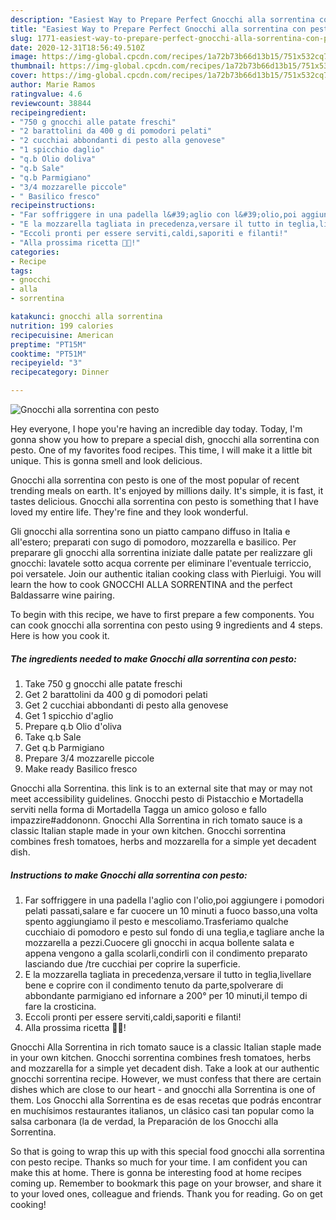```yaml
---
description: "Easiest Way to Prepare Perfect Gnocchi alla sorrentina con pesto"
title: "Easiest Way to Prepare Perfect Gnocchi alla sorrentina con pesto"
slug: 1771-easiest-way-to-prepare-perfect-gnocchi-alla-sorrentina-con-pesto
date: 2020-12-31T18:56:49.510Z
image: https://img-global.cpcdn.com/recipes/1a72b73b66d13b15/751x532cq70/gnocchi-alla-sorrentina-con-pesto-recipe-main-photo.jpg
thumbnail: https://img-global.cpcdn.com/recipes/1a72b73b66d13b15/751x532cq70/gnocchi-alla-sorrentina-con-pesto-recipe-main-photo.jpg
cover: https://img-global.cpcdn.com/recipes/1a72b73b66d13b15/751x532cq70/gnocchi-alla-sorrentina-con-pesto-recipe-main-photo.jpg
author: Marie Ramos
ratingvalue: 4.6
reviewcount: 38844
recipeingredient:
- "750 g gnocchi alle patate freschi"
- "2 barattolini da 400 g di pomodori pelati"
- "2 cucchiai abbondanti di pesto alla genovese"
- "1 spicchio daglio"
- "q.b Olio doliva"
- "q.b Sale"
- "q.b Parmigiano"
- "3/4 mozzarelle piccole"
- " Basilico fresco"
recipeinstructions:
- "Far soffriggere in una padella l&#39;aglio con l&#39;olio,poi aggiungere i pomodori pelati passati,salare e far cuocere un 10 minuti a fuoco basso,una volta spento aggiungiamo il pesto e mescoliamo.Trasferiamo qualche cucchiaio di pomodoro e pesto sul fondo di una teglia,e tagliare anche la mozzarella a pezzi.Cuocere gli gnocchi in acqua bollente salata e appena vengono a galla scolarli,condirli con il condimento preparato lasciando due /tre cucchiai per coprire la superficie."
- "E la mozzarella tagliata in precedenza,versare il tutto in teglia,livellare bene e coprire con il condimento tenuto da parte,spolverare di abbondante parmigiano ed infornare a 200° per 10 minuti,il tempo di fare la crosticina."
- "Eccoli pronti per essere serviti,caldi,saporiti e filanti!"
- "Alla prossima ricetta 👩‍🍳!"
categories:
- Recipe
tags:
- gnocchi
- alla
- sorrentina

katakunci: gnocchi alla sorrentina 
nutrition: 199 calories
recipecuisine: American
preptime: "PT15M"
cooktime: "PT51M"
recipeyield: "3"
recipecategory: Dinner

---
```



![Gnocchi alla sorrentina con pesto](https://img-global.cpcdn.com/recipes/1a72b73b66d13b15/751x532cq70/gnocchi-alla-sorrentina-con-pesto-recipe-main-photo.jpg)

Hey everyone, I hope you're having an incredible day today. Today, I'm gonna show you how to prepare a special dish, gnocchi alla sorrentina con pesto. One of my favorites food recipes. This time, I will make it a little bit unique. This is gonna smell and look delicious.

Gnocchi alla sorrentina con pesto is one of the most popular of recent trending meals on earth. It's enjoyed by millions daily. It's simple, it is fast, it tastes delicious. Gnocchi alla sorrentina con pesto is something that I have loved my entire life. They're fine and they look wonderful.

Gli gnocchi alla sorrentina sono un piatto campano diffuso in Italia e all&#39;estero; preparati con sugo di pomodoro, mozzarella e basilico. Per preparare gli gnocchi alla sorrentina iniziate dalle patate per realizzare gli gnocchi: lavatele sotto acqua corrente per eliminare l&#39;eventuale terriccio, poi versatele. Join our authentic italian cooking class with Pierluigi. You will learn the how to cook GNOCCHI ALLA SORRENTINA and the perfect Baldassarre wine pairing.


To begin with this recipe, we have to first prepare a few components. You can cook gnocchi alla sorrentina con pesto using 9 ingredients and 4 steps. Here is how you cook it.

<!--inarticleads1-->

##### The ingredients needed to make Gnocchi alla sorrentina con pesto:

1. Take 750 g gnocchi alle patate freschi
1. Get 2 barattolini da 400 g di pomodori pelati
1. Get 2 cucchiai abbondanti di pesto alla genovese
1. Get 1 spicchio d&#39;aglio
1. Prepare q.b Olio d&#39;oliva
1. Take q.b Sale
1. Get q.b Parmigiano
1. Prepare 3/4 mozzarelle piccole
1. Make ready  Basilico fresco


Gnocchi alla Sorrentina. this link is to an external site that may or may not meet accessibility guidelines. Gnocchi pesto di Pistacchio e Mortadella serviti nella forma di Mortadella Tagga un amico goloso e fallo impazzire#addononn. Gnocchi Alla Sorrentina in rich tomato sauce is a classic Italian staple made in your own kitchen. Gnocchi sorrentina combines fresh tomatoes, herbs and mozzarella for a simple yet decadent dish. 

<!--inarticleads2-->

##### Instructions to make Gnocchi alla sorrentina con pesto:

1. Far soffriggere in una padella l&#39;aglio con l&#39;olio,poi aggiungere i pomodori pelati passati,salare e far cuocere un 10 minuti a fuoco basso,una volta spento aggiungiamo il pesto e mescoliamo.Trasferiamo qualche cucchiaio di pomodoro e pesto sul fondo di una teglia,e tagliare anche la mozzarella a pezzi.Cuocere gli gnocchi in acqua bollente salata e appena vengono a galla scolarli,condirli con il condimento preparato lasciando due /tre cucchiai per coprire la superficie.
1. E la mozzarella tagliata in precedenza,versare il tutto in teglia,livellare bene e coprire con il condimento tenuto da parte,spolverare di abbondante parmigiano ed infornare a 200° per 10 minuti,il tempo di fare la crosticina.
1. Eccoli pronti per essere serviti,caldi,saporiti e filanti!
1. Alla prossima ricetta 👩‍🍳!


Gnocchi Alla Sorrentina in rich tomato sauce is a classic Italian staple made in your own kitchen. Gnocchi sorrentina combines fresh tomatoes, herbs and mozzarella for a simple yet decadent dish. Take a look at our authentic gnocchi sorrentina recipe. However, we must confess that there are certain dishes which are close to our heart - and gnocchi alla Sorrentina is one of them. Los Gnocchi alla Sorrentina es de esas recetas que podrás encontrar en muchísimos restaurantes italianos, un clásico casi tan popular como la salsa carbonara (la de verdad, la Preparación de los Gnocchi alla Sorrentina. 

So that is going to wrap this up with this special food gnocchi alla sorrentina con pesto recipe. Thanks so much for your time. I am confident you can make this at home. There is gonna be interesting food at home recipes coming up. Remember to bookmark this page on your browser, and share it to your loved ones, colleague and friends. Thank you for reading. Go on get cooking!
